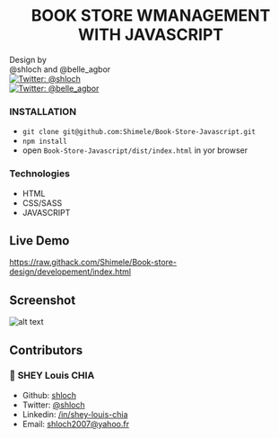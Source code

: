 <h1 align="center">BOOK STORE WMANAGEMENT WITH JAVASCRIPT</h1>
<p>
            Design by <br />
            @shloch and @belle_agbor  <br />
            <a href="https://twitter.com/shloch" target="_blank">
                <img alt="Twitter: @shloch" src="https://img.shields.io/twitter/follow/shloch.svg?style=social" />
            </a> <br/>
             <a href="https://twitter.com/belle_agbor" target="_blank">
                <img alt="Twitter: @belle_agbor"
                    src="https://img.shields.io/twitter/follow/belle_agbor.svg?style=social" />
            </a>

            

           
</p>

### INSTALLATION

- `git clone git@github.com:Shimele/Book-Store-Javascript.git`
- `npm install`
- open `Book-Store-Javascript/dist/index.html` in yor browser


### Technologies

- HTML
- CSS/SASS
- JAVASCRIPT

## Live Demo
https://raw.githack.com/Shimele/Book-store-design/developement/index.html

## Screenshot 
![alt text](https://github.com/Shimele/Book-store-design/blob/master/screenshot.jpg)

## Contributors

### 👤 **SHEY Louis CHIA**

- Github: [shloch](https://github.com/shloch)
- Twitter: [@shloch](https://twitter.com/shloch)
- Linkedin: [/in/shey-louis-chia](https://www.linkedin.com/in/shey-louis-chia)
- Email: shloch2007@yahoo.fr

